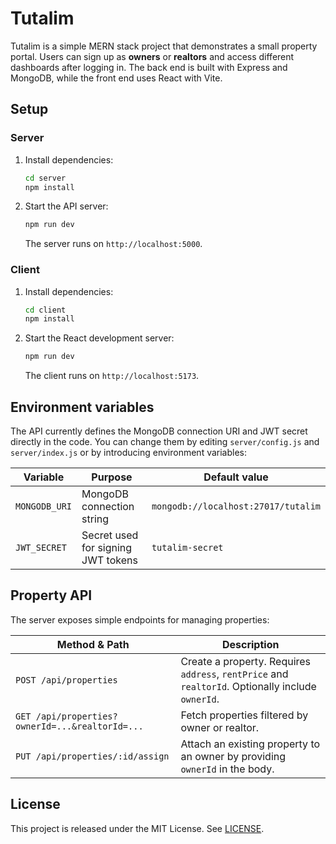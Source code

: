 # Tutalim

Tutalim is a simple MERN stack project that demonstrates a small property portal. Users can sign up as **owners** or **realtors** and access different dashboards after logging in. The back end is built with Express and MongoDB, while the front end uses React with Vite.

## Setup

### Server

1. Install dependencies:

   ```bash
   cd server
   npm install
   ```

2. Start the API server:

   ```bash
   npm run dev
   ```

   The server runs on `http://localhost:5000`.

### Client

1. Install dependencies:

   ```bash
   cd client
   npm install
   ```

2. Start the React development server:

   ```bash
   npm run dev
   ```

   The client runs on `http://localhost:5173`.

## Environment variables

The API currently defines the MongoDB connection URI and JWT secret directly in the code. You can change them by editing `server/config.js` and `server/index.js` or by introducing environment variables:

| Variable      | Purpose                            | Default value                       |
| ------------- | ---------------------------------- | ----------------------------------- |
| `MONGODB_URI` | MongoDB connection string          | `mongodb://localhost:27017/tutalim` |
| `JWT_SECRET`  | Secret used for signing JWT tokens | `tutalim-secret`                    |

## Property API

The server exposes simple endpoints for managing properties:

| Method & Path                                   | Description                                                                                       |
| ----------------------------------------------- | ------------------------------------------------------------------------------------------------- |
| `POST /api/properties`                          | Create a property. Requires `address`, `rentPrice` and `realtorId`. Optionally include `ownerId`. |
| `GET /api/properties?ownerId=...&realtorId=...` | Fetch properties filtered by owner or realtor.                                                    |
| `PUT /api/properties/:id/assign`                | Attach an existing property to an owner by providing `ownerId` in the body.                       |

## License

This project is released under the MIT License. See [LICENSE](LICENSE).
